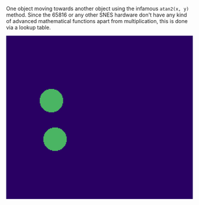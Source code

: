 One object moving towards another object using the infamous `atan2(x, y)` method. Since the 65816 or any other SNES hardware don't have any kind of advanced mathematical functions apart from multiplication, this is done via a lookup table.

![atan2](atan2.gif)
